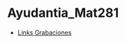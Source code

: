 # Ayudantia_Mat281

- [Links Grabaciones](https://www.youtube.com/playlist?list=PLfryy7dFAGPNIXIQrEWIQPZFq--B-OMm6)

